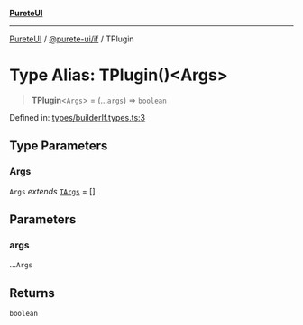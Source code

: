 [**PureteUI**](../../../README.md)

***

[PureteUI](../../../packages.md) / [@purete-ui/if](../README.md) / TPlugin

# Type Alias: TPlugin()\<Args\>

> **TPlugin**\<`Args`\> = (...`args`) => `boolean`

Defined in: [types/builderIf.types.ts:3](https://github.com/zerok-cell/PureteUI/blob/main/libs/if/src/lib/types/builderIf.types.ts#L3)

## Type Parameters

### Args

`Args` *extends* [`TArgs`](TArgs.md) = \[\]

## Parameters

### args

...`Args`

## Returns

`boolean`
